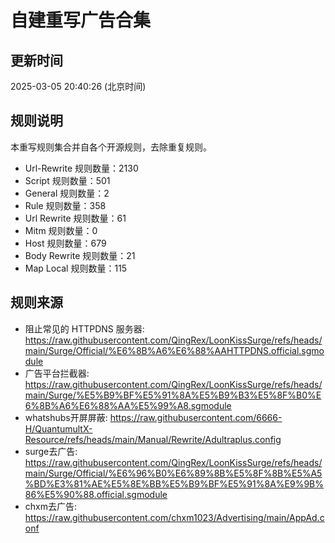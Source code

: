 # 自建重写广告合集

## 更新时间
2025-03-05 20:40:26 (北京时间)

## 规则说明
本重写规则集合并自各个开源规则，去除重复规则。
- Url-Rewrite 规则数量：2130
- Script 规则数量：501
- General 规则数量：2
- Rule 规则数量：358
- Url Rewrite 规则数量：61
- Mitm 规则数量：0
- Host 规则数量：679
- Body Rewrite 规则数量：21
- Map Local 规则数量：115

## 规则来源
- 阻止常见的 HTTPDNS 服务器: https://raw.githubusercontent.com/QingRex/LoonKissSurge/refs/heads/main/Surge/Official/%E6%8B%A6%E6%88%AAHTTPDNS.official.sgmodule
- 广告平台拦截器: https://raw.githubusercontent.com/QingRex/LoonKissSurge/refs/heads/main/Surge/%E5%B9%BF%E5%91%8A%E5%B9%B3%E5%8F%B0%E6%8B%A6%E6%88%AA%E5%99%A8.sgmodule
- whatshubs开屏屏蔽: https://raw.githubusercontent.com/6666-H/QuantumultX-Resource/refs/heads/main/Manual/Rewrite/Adultraplus.config
- surge去广告: https://raw.githubusercontent.com/QingRex/LoonKissSurge/refs/heads/main/Surge/Official/%E6%96%B0%E6%89%8B%E5%8F%8B%E5%A5%BD%E3%81%AE%E5%8E%BB%E5%B9%BF%E5%91%8A%E9%9B%86%E5%90%88.official.sgmodule
- chxm去广告: https://raw.githubusercontent.com/chxm1023/Advertising/main/AppAd.conf
